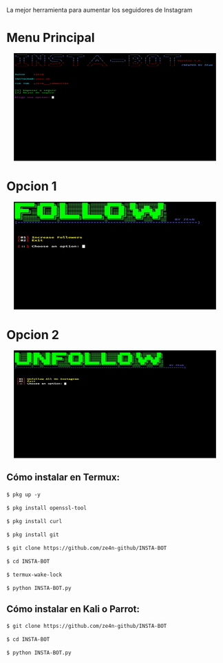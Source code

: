 La mejor herramienta para aumentar los seguidores de Instagram



# Menu Principal
<p align="center">
  <img src="https://github.com/ze4n-github/INSTA-BOT/blob/main/menu%20principal.jpg" width="470" height="250">
</p>

# Opcion 1

<p align="center">
  <img src="https://github.com/ze4n-github/INSTA-BOT/blob/main/opcion1.jpg" width="470" height="250">
</p>




# Opcion 2

<p align="center">
  <img src="https://github.com/ze4n-github/INSTA-BOT/blob/main/opcion2.jpg" width="470" height="250">
</p>




## Cómo instalar en Termux:

`$ pkg up -y`

`$ pkg install openssl-tool`

`$ pkg install curl`

`$ pkg install git`

`$ git clone https://github.com/ze4n-github/INSTA-BOT`

`$ cd INSTA-BOT`

`$ termux-wake-lock`

`$ python INSTA-BOT.py`



## Cómo instalar en Kali o Parrot:
`$ git clone https://github.com/ze4n-github/INSTA-BOT`

`$ cd INSTA-BOT`

`$ python INSTA-BOT.py`


